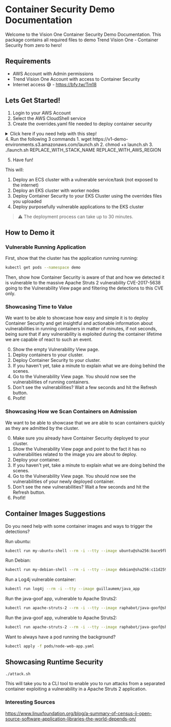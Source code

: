 # Container Security Demo Documentation

Welcome to the Vision One Container Security Demo Documentation. This package contains all required files to demo Trend Vision One - Container Security from zero to hero!

## Requirements

* AWS Account with Admin permissions
* Trend Vision One Account with access to Container Security
* Internet access 😅 - <https://bfy.tw/Tm18>

## Lets Get Started!

1. Login to your AWS Account
2. Select the AWS CloudShell service
3. Create the overrides.yaml file needed to deploy container security
<details>
<summary>Click here if you need help with this step!</summary>
     1. Visit the Trend Vision One Documentation to learn how to add a cluster (LINK)
     2. Download the override.yaml file from the k8s provisioning UI flow
     3. [Upload the file into AWS Cloudshell](https://docs.aws.amazon.com/cloudshell/latest/userguide/getting-started.html#folder-upload)
</details>
4. Run the following 3 commands
     1. wget https://v1-demo-environments.s3.amazonaws.com/launch.sh
     2. chmod +x launch.sh
     3. ./launch.sh REPLACE_WITH_STACK_NAME REPLACE_WITH_AWS_REGION

5. Have fun!


This will:

1. Deploy an ECS cluster with a vulnerable service/task (not exposed to the internet)
2. Deploy an EKS cluster with worker nodes
3. Deploy Container Security to your EKS Cluster using the overrides files you uploaded
4. Deploy purposefully vulnerable applications to the EKS cluster

> ⚠️ The deployment process can take up to 30 minutes.

## How to Demo it

### Vulnerable Running Application

First, show that the cluster has the application running running:

```bash
kubectl get pods --namespace demo 
```

Then, show how Container Security is aware of that and how we detected it is vulnerable to the massive Apache Struts 2 vulnerability CVE-2017-5638 going to the Vulnerability View page and filtering the detections to this CVE only.



### Showcasing Time to Value

We want to be able to showcase how easy and simple it is to deploy Container Security and get insightful and actionable information about vulnerabilities in running containers in matter of minutes, if not seconds, being sure that if any vulnerability is exploited during the container lifetime we are capable of react to such an event.

0. Show the empty Vulnerability View page.
1. Deploy containers to your cluster.
2. Deploy Container Security to your cluster.
3. If you haven't yet, take a minute to explain what we are doing behind the scenes.
4. Go to the Vulnerability View page. You should now see the vulnerabilities of running containers.
5. Don't see the vulnerabilities? Wait a few seconds and hit the Refresh button.
6. Profit!

### Showcasing How we Scan Containers on Admission

We want to be able to showcase that we are able to scan containers quickly as they are admitted by the cluster.

0. Make sure you already have Container Security deployed to your cluster.
1. Show the Vulnerability View page and point to the fact it has no vulnerabilities related to the image you are about to deploy.
2. Deploy your container.
3. If you haven't yet, take a minute to explain what we are doing behind the scenes.
4. Go to the Vulnerability View page. You should now see the vulnerabilities of your newly deployed container.
5. Don't see the new vulnerabilities? Wait a few seconds and hit the Refresh button.
6. Profit!

## Container Images Suggestions

Do you need help with some container images and ways to trigger the detections?

Run ubuntu:

```bash
kubectl run my-ubuntu-shell --rm -i --tty --image ubuntu@sha256:bace9fb0d5923a675c894d5c815da75ffe35e24970166a48a4460a48ae6e0d19 -- bash
```

Run Debian:

```bash
kubectl run my-debian-shell --rm -i --tty --image debian@sha256:c11d2593cb741ae8a36d0de9cd240d13518e95f50bccfa8d00a668c006db181e -- bash
```

Run a Log4j vulnerable container:

```bash
kubectl run log4j --rm -i --tty --image guillaumem/java_app
```

Run the java-goof app, vulnerable to Apache Struts2:

```bash
kubectl run apache-struts-2 --rm -i --tty --image raphabot/java-goof@sha256:d4b6eea98318d874d902fb8d0e151b7726837954ffe459bc13f021cb178c7787
```

Run the java-goof app, vulnerable to Apache Struts2:

```bash
kubectl run apache-struts-2 --rm -i --tty --image raphabot/java-goof@sha256:d4b6eea98318d874d902fb8d0e151b7726837954ffe459bc13f021cb178c7787
```

Want to always have a pod running the background?

```bash
kubectl apply -f pods/node-web-app.yaml
```

## Showcasing Runtime Security

```bash
./attack.sh
```

This will take you to a CLI tool to enable you to run attacks from a separated container exploiting a vulnerability in a Apache Struts 2 application.

### Interesting Sources

<https://www.linuxfoundation.org/blog/a-summary-of-census-ii-open-source-software-application-libraries-the-world-depends-on/>

